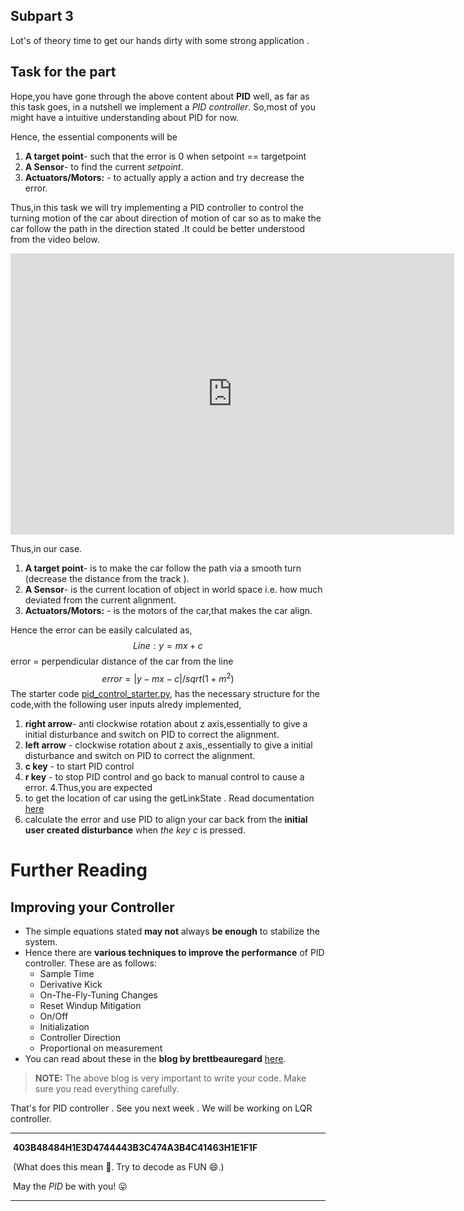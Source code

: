 ## Subpart 3

Lot's of theory time to get our hands dirty with some strong application .

## Task for the part

Hope,you have gone through the above content about **PID** well, as far as this task goes, in a nutshell we implement a *PID controller*. So,most of you might have a intuitive understanding about PID for now.

Hence, the essential components will be

1. **A target point**- such that the error is 0 when setpoint == targetpoint
2. **A Sensor**- to find the current *setpoint*.
3.  **Actuators/Motors:** - to actually apply a action and try decrease the error.

Thus,in this task we will try implementing a PID controller to control the turning motion of the car about direction of motion of car so as to make the car follow the path in the direction stated .It could be better  understood from the video below.

<iframe src="https://www.youtube.com/embed/4Y7zG48uHRo" allow="accelerometer; autoplay; encrypted-media; gyroscope; picture-in-picture" allowfullscreen="" style="z-index:5;position:relative;" width="710" height="450" frameborder="0"></iframe>

Thus,in our case.

1. **A target point**- is to make the car follow the path via a smooth turn (decrease the distance from the track ).
2. **A Sensor**- is the  current location of object in world space i.e. how much deviated from the current alignment.
3. **Actuators/Motors:** - is the motors of the car,that makes the car align.

Hence the error can be easily calculated as,
$$
Line : y=mx+c
$$
   error = perpendicular distance of the car from the line 
$$
error = |y-mx-c|/sqrt(1+m^2)
$$
The starter code [pid_control_starter.py](https://github.com/NiranthS/Robo-Summer-Camp-20/blob/master/Part3/Subpart3/pid_control_starter.py), has the necessary structure for the code,with the following user inputs alredy implemented,

1. **right arrow**- anti clockwise rotation about z axis,essentially to give a initial disturbance and switch on PID to correct the alignment.
2. **left arrow** - clockwise rotation about z axis,,essentially to give a initial disturbance and switch on PID to correct the alignment.
3. **c key**      - to start PID control
4. **r key**      - to stop PID control and go back to manual control to cause a error. 4.Thus,you are expected
5. to get the location of car using the getLinkState . Read documentation [here](https://usermanual.wiki/Document/pybullet20quickstart20guide.479068914.pdf)
6. calculate the error and use PID to align your car back from the **initial user created disturbance** when *the key c* is pressed.

# Further Reading

## Improving your Controller

- The simple equations stated **may not** always **be enough** to stabilize the system. 
- Hence there are **various techniques to improve the performance** of PID controller. These are as follows:
  - Sample Time
  - Derivative Kick
  - On-The-Fly-Tuning Changes
  - Reset Windup Mitigation
  - On/Off
  - Initialization
  - Controller Direction
  - Proportional on measurement
- You can read about these in the **blog by brettbeauregard** [here](http://brettbeauregard.com/blog/2011/04/improving-the-beginners-pid-introduction/).

> **NOTE:** The above blog is very important to write your code. Make sure you read everything carefully.

That's for PID controller . See you next week . We will be working on LQR controller.

------

​														**403B48484H1E3D4744443B3C474A3B4C41463H1E1F1F**

​														(What does this mean 🤔. Try to decode as FUN 😄.)

​																				May the *PID* be with you! 😛

------

